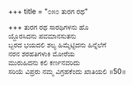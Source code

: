 +++
title = "೦೫೦ ತುರಗ ರಥ"

+++
ತುರಗ ರಥ ಸಾರಥಿಗಳನು ಹೊ  
ಯ್ದೊರಸಿದನು ಪವಮಾನಸುತನು  
ಬ್ಬರದ ಭಯದಲಿ ಶಲ್ಯ ಹಿಮ್ಮೆಟ್ಟಿದನು ಹಿನ್ನೆಲೆಗೆ   
ನರನ ಶರಹತಿಗಳುಕಿ ಮೋರೆಯ   
ಮುರುಹಿದನು ಕಲಿ ಕರ್ಣನವರಿದು  
ಸರಿಯೆ ವಿಪ್ರರು ನಮ್ಮ ವಿಗ್ರಹಕೆಂದು ಖಾತಿಯಲಿ     ॥50॥